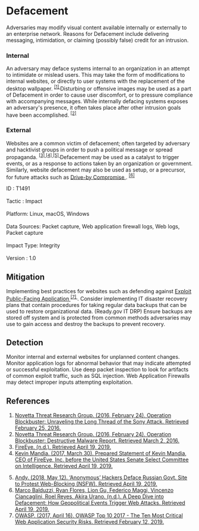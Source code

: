 <div class="container-fluid">
 <h1>
  Defacement
 </h1>
 <div class="row">
  <div class="col-md-8 description-body">
   <p>
    Adversaries may modify visual content available internally or externally to an enterprise network. Reasons for Defacement include delivering messaging, intimidation, or claiming (possibly false) credit for an intrusion.
   </p>
   <h3>
    Internal
   </h3>
   <p>
    An adversary may deface systems internal to an organization in an attempt to intimidate or mislead users. This may take the form of modifications to internal websites, or directly to user systems with the replacement of the desktop wallpaper.
    <span class="scite-citeref-number" data-reference="Novetta Blockbuster" id="scite-ref-1-a">
     <sup>
      <a aria-describedby="qtip-0" data-hasqtip="0" href="https://www.operationblockbuster.com/wp-content/uploads/2016/02/Operation-Blockbuster-Report.pdf" target="_blank">
       [1]
      </a>
     </sup>
    </span>
    Disturbing or offensive images may be used as a part of Defacement in order to cause user discomfort, or to pressure compliance with accompanying messages. While internally defacing systems exposes an adversary's presence, it often takes place after other intrusion goals have been accomplished.
    <span class="scite-citeref-number" data-reference="Novetta Blockbuster Destructive Malware" id="scite-ref-2-a">
     <sup>
      <a aria-describedby="qtip-1" data-hasqtip="1" href="https://operationblockbuster.com/wp-content/uploads/2016/02/Operation-Blockbuster-Destructive-Malware-Report.pdf" target="_blank">
       [2]
      </a>
     </sup>
    </span>
   </p>
   <h3>
    External
   </h3>
   <p>
    Websites are a common victim of defacement; often targeted by adversary and hacktivist groups in order to push a political message or spread propaganda.
    <span class="scite-citeref-number" data-reference="FireEye Cyber Threats to Media Industries" id="scite-ref-3-a">
     <sup>
      <a aria-describedby="qtip-2" data-hasqtip="2" href="https://www.fireeye.com/content/dam/fireeye-www/current-threats/pdfs/ib-entertainment.pdf" target="_blank">
       [3]
      </a>
     </sup>
    </span>
    <span class="scite-citeref-number" data-reference="Kevin Mandia Statement to US Senate Committee on Intelligence" id="scite-ref-4-a">
     <sup>
      <a aria-describedby="qtip-3" data-hasqtip="3" href="https://www.intelligence.senate.gov/sites/default/files/documents/os-kmandia-033017.pdf" target="_blank">
       [4]
      </a>
     </sup>
    </span>
    <span class="scite-citeref-number" data-reference="Anonymous Hackers Deface Russian Govt Site" id="scite-ref-5-a">
     <sup>
      <a aria-describedby="qtip-4" data-hasqtip="4" href="https://torrentfreak.com/anonymous-hackers-deface-russian-govt-site-to-protest-web-blocking-nsfw-180512/" target="_blank">
       [5]
      </a>
     </sup>
    </span>
    Defacement may be used as a catalyst to trigger events, or as a response to actions taken by an organization or government. Similarly, website defacement may also be used as setup, or a precursor, for future attacks such as
    <a href="https://attack.mitre.org/techniques/T1189">
     Drive-by Compromise
    </a>
    .
    <span class="scite-citeref-number" data-reference="Trend Micro Deep Dive Into Defacement" id="scite-ref-6-a">
     <sup>
      <a aria-describedby="qtip-5" data-hasqtip="5" href="https://documents.trendmicro.com/assets/white_papers/wp-a-deep-dive-into-defacement.pdf" target="_blank">
       [6]
      </a>
     </sup>
    </span>
   </p>
  </div>
  <div class="col-md-4">
   <div class="card">
    <div class="card-body">
     <div class="card-data">
      <span class="h5 card-title">
       ID
      </span>
      : T1491
      <br/>
      <br/>
     </div>
     <div class="card-data">
      <span class="h5 card-title">
      </span>
     </div>
     <div class="card-data">
      <span class="h5 card-title">
       Tactic
      </span>
      : Impact
      <br/>
      <br/>
     </div>
     <div class="card-data">
      <span class="h5 card-title">
       Platform:
      </span>
      Linux, macOS, Windows
      <br/>
      <br/>
     </div>
     <div class="card-data">
      <span class="h5 card-title">
      </span>
     </div>
     <div class="card-data">
      <span class="h5 card-title">
      </span>
     </div>
     <div class="card-data">
      <span class="h5 card-title">
      </span>
     </div>
     <div class="card-data">
      <span class="h5 card-title">
       Data Sources:
      </span>
      Packet capture, Web application firewall logs, Web logs, Packet capture
      <br/>
      <br/>
     </div>
     <div class="card-data">
      <span class="h5 card-title">
      </span>
     </div>
     <div class="card-data">
      <span class="h5 card-title">
      </span>
     </div>
     <div class="card-data">
      <span class="h5 card-title">
      </span>
     </div>
     <div class="card-data">
      <span class="h5 card-title">
       Impact Type:
      </span>
      Integrity
      <br/>
      <br/>
     </div>
     <div class="card-data">
      <span class="h5 card-title">
      </span>
     </div>
     <div class="card-data">
      <span class="h5 card-title">
      </span>
     </div>
     <div class="card-data">
      <span class="h5 card-title">
      </span>
     </div>
     <div class="card-data">
      <span class="h5 card-title">
       Version
      </span>
      : 1.0
     </div>
    </div>
   </div>
  </div>
 </div>
 <h2 class="pt-3" id="mitigation">
  Mitigation
 </h2>
 <p>
  Implementing best practices for websites such as defending against
  <a href="https://attack.mitre.org/techniques/T1190">
   Exploit Public-Facing Application
  </a>
  <span class="scite-citeref-number" data-reference="OWASP Top 10 2017" id="scite-ref-7-a">
   <sup>
    <a aria-describedby="qtip-6" data-hasqtip="6" href="https://www.owasp.org/images/7/72/OWASP_Top_10-2017_%28en%29.pdf.pdf" target="_blank">
     [7]
    </a>
   </sup>
  </span>
  . Consider implementing IT disaster recovery plans that contain procedures for taking regular data backups that can be used to restore organizational data. (Ready.gov IT DRP) Ensure backups are stored off system and is protected from common methods adversaries may use to gain access and destroy the backups to prevent recovery.
 </p>
 <h2 class="pt-3" id="detection">
  Detection
 </h2>
 <p>
  Monitor internal and external websites for unplanned content changes. Monitor application logs for abnormal behavior that may indicate attempted or successful exploitation. Use deep packet inspection to look for artifacts of common exploit traffic, such as SQL injection. Web Application Firewalls may detect improper inputs attempting exploitation.
 </p>
 <h2 class="pt-3" id="references">
  References
 </h2>
 <div class="row">
  <div class="col">
   <ol>
    <li>
     <span class="scite-citation" id="scite-1">
      <span class="scite-citation-text">
       <a class="external text" href="https://www.operationblockbuster.com/wp-content/uploads/2016/02/Operation-Blockbuster-Report.pdf" name="scite-1" rel="nofollow" target="_blank">
        Novetta Threat Research Group. (2016, February 24). Operation Blockbuster: Unraveling the Long Thread of the Sony Attack. Retrieved February 25, 2016.
       </a>
      </span>
     </span>
    </li>
    <li>
     <span class="scite-citation" id="scite-2">
      <span class="scite-citation-text">
       <a class="external text" href="https://operationblockbuster.com/wp-content/uploads/2016/02/Operation-Blockbuster-Destructive-Malware-Report.pdf" name="scite-2" rel="nofollow" target="_blank">
        Novetta Threat Research Group. (2016, February 24). Operation Blockbuster: Destructive Malware Report. Retrieved March 2, 2016.
       </a>
      </span>
     </span>
    </li>
    <li>
     <span class="scite-citation" id="scite-3">
      <span class="scite-citation-text">
       <a class="external text" href="https://www.fireeye.com/content/dam/fireeye-www/current-threats/pdfs/ib-entertainment.pdf" name="scite-3" rel="nofollow" target="_blank">
        FireEye. (n.d.). Retrieved April 19, 2019.
       </a>
      </span>
     </span>
    </li>
    <li>
     <span class="scite-citation" id="scite-4">
      <span class="scite-citation-text">
       <a class="external text" href="https://www.intelligence.senate.gov/sites/default/files/documents/os-kmandia-033017.pdf" name="scite-4" rel="nofollow" target="_blank">
        Kevin Mandia. (2017, March 30). Prepared Statement of Kevin Mandia, CEO of FireEye, Inc. before the United States Senate Select Committee on Intelligence. Retrieved April 19, 2019.
       </a>
      </span>
     </span>
    </li>
   </ol>
  </div>
  <div class="col">
   <ol start="5.5">
    <li>
     <span class="scite-citation" id="scite-5">
      <span class="scite-citation-text">
       <a class="external text" href="https://torrentfreak.com/anonymous-hackers-deface-russian-govt-site-to-protest-web-blocking-nsfw-180512/" name="scite-5" rel="nofollow" target="_blank">
        Andy. (2018, May 12). ‘Anonymous’ Hackers Deface Russian Govt. Site to Protest Web-Blocking (NSFW). Retrieved April 19, 2019.
       </a>
      </span>
     </span>
    </li>
    <li>
     <span class="scite-citation" id="scite-6">
      <span class="scite-citation-text">
       <a class="external text" href="https://documents.trendmicro.com/assets/white_papers/wp-a-deep-dive-into-defacement.pdf" name="scite-6" rel="nofollow" target="_blank">
        Marco Balduzzi, Ryan Flores, Lion Gu, Federico Maggi, Vincenzo Ciancaglini, Roel Reyes, Akira Urano. (n.d.). A Deep Dive into Defacement: How Geopolitical Events Trigger Web Attacks. Retrieved April 19, 2019.
       </a>
      </span>
     </span>
    </li>
    <li>
     <span class="scite-citation" id="scite-7">
      <span class="scite-citation-text">
       <a class="external text" href="https://www.owasp.org/images/7/72/OWASP_Top_10-2017_%28en%29.pdf.pdf" name="scite-7" rel="nofollow" target="_blank">
        OWASP. (2017, April 16). OWASP Top 10 2017 - The Ten Most Critical Web Application Security Risks. Retrieved February 12, 2019.
       </a>
      </span>
     </span>
    </li>
   </ol>
  </div>
 </div>
</div>
